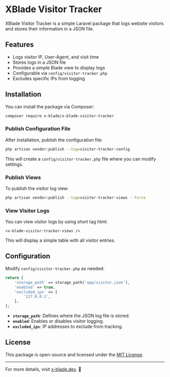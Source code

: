 # XBlade Visitor Tracker

XBlade Visitor Tracker is a simple Laravel package that logs website visitors and stores their information in a JSON file.

## Features
- Logs visitor IP, User-Agent, and visit time
- Stores logs in a JSON file
- Provides a simple Blade view to display logs
- Configurable via `config/visitor-tracker.php`
- Excludes specific IPs from logging

## Installation

You can install the package via Composer:

```sh
composer require x-blade/x-blade-visitor-tracker
```

### Publish Configuration File
After installation, publish the configuration file:

```sh
php artisan vendor:publish --tag=visitor-tracker-config
```

This will create a `config/visitor-tracker.php` file where you can modify settings.

### Publish Views
To publish the visitor log view:

```sh
php artisan vendor:publish --tag=visitor-tracker-views --force
```

### View Visitor Logs
You can view visitor logs by using short tag html:

```
<x-blade-visitor-tracker-views />
```

This will display a simple table with all visitor entries.

## Configuration

Modify `config/visitor-tracker.php` as needed:

```php
return [
    'storage_path' => storage_path('app/visitor.json'),
    'enabled' => true,
    'excluded_ips' => [
        '127.0.0.1',
    ],
];
```

- **`storage_path`**: Defines where the JSON log file is stored.
- **`enabled`**: Enables or disables visitor logging.
- **`excluded_ips`**: IP addresses to exclude from tracking.

## License

This package is open-source and licensed under the [MIT License](LICENSE).

---

For more details, visit [x-blade.dev](https://x-blade.dev). 🚀

